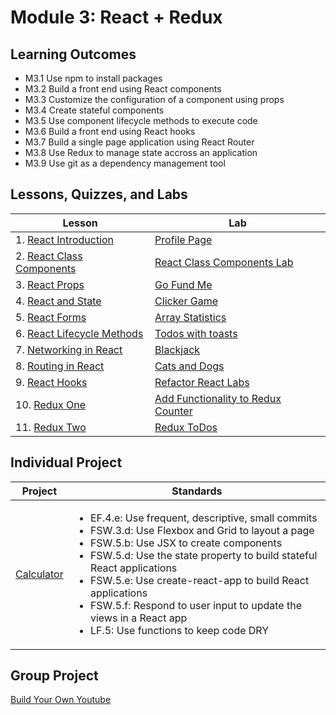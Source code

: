 # Module 3: React + Redux

## Learning Outcomes

- M3.1 Use npm to install packages
- M3.2 Build a front end using React components
- M3.3 Customize the configuration of a component using props
- M3.4 Create stateful components
- M3.5 Use component lifecycle methods to execute code
- M3.6 Build a front end using React hooks
- M3.7 Build a single page application using React Router
- M3.8 Use Redux to manage state accross an application
- M3.9 Use git as a dependency management tool

## Lessons, Quizzes, and Labs

| Lesson                                                                                                                  | Lab                                                                                                          |
| ----------------------------------------------------------------------------------------------------------------------- | ------------------------------------------------------------------------------------------------------------ |
| 1. [React Introduction](https://github.com/joinpursuit/Pursuit-Core-Web/tree/master/react/react_intro)                  | [Profile Page](https://github.com/joinpursuit/Pursuit-Core-Web-React-Introduction-Lab)                       |
| 2. [React Class Components](https://github.com/joinpursuit/Pursuit-Core-Web/blob/master/react/react_classes/README.md)  | [React Class Components Lab](https://github.com/joinpursuit/Pursuit-Core-Web-React-Class-Components-Lab)     |
| 3. [React Props](https://github.com/joinpursuit/Pursuit-Core-Web/tree/master/react/props_and_component_structure)       | [Go Fund Me](https://github.com/joinpursuit/Pursuit-Core-Web-Props-Lab-Tested)                               |
| 4. [React and State](https://github.com/joinpursuit/Pursuit-Core-Web/tree/master/react/react_state_events/README.md)    | [Clicker Game](https://github.com/joinpursuit/Pursuit-Core-Web-React-State-Lab-Tested)                       |
| 5. [React Forms](https://github.com/joinpursuit/Pursuit-Core-Web/tree/master/react/react_forms)                         | [Array Statistics](https://github.com/joinpursuit/Pursuit-Core-Web-React-Forms-Lab-Tested)                   |
| 6. [React Lifecycle Methods](https://github.com/joinpursuit/Pursuit-Core-Web/tree/master/react/react_lifecycle_methods) | [Todos with toasts](https://github.com/joinpursuit/Pursuit-Core-Web-React-Lifecycles-Lab-Tested)             |
| 7. [Networking in React](https://github.com/joinpursuit/Pursuit-Core-Web/tree/master/react/react_networking)            | [Blackjack](https://github.com/joinpursuit/Pursuit-Core-Web-React-Networking-Lab-Tested)                            |
| 8. [Routing in React](https://github.com/joinpursuit/Pursuit-Core-Web/tree/master/react/react_routing)                  | [Cats and Dogs](https://github.com/joinpursuit/Pursuit-Core-Web-React-Routing-Lab-Tested)     |
| 9. [React Hooks](https://github.com/joinpursuit/Pursuit-Core-Web/blob/master/react/react_hooks/README.md)               | [Refactor React Labs](https://github.com/joinpursuit/Pursuit-Core-Web-React-Hooks-Lab/blob/master/README.md) |
| 10. [Redux One](https://github.com/joinpursuit/Pursuit-Core-Web/blob/master/react/redux_1/README.md)                    | [Add Functionality to Redux Counter](https://github.com/joinpursuit/Pursuit-Core-Web-Redux-One-Lab)                       |
| 11. [Redux Two](https://github.com/joinpursuit/Pursuit-Core-Web/blob/master/react/redux_2/README.md)                    | [Redux ToDos](https://github.com/joinpursuit/Pursuit-Core-Web-Redux-Two-Lab)                                              |

## Individual Project

| Project                                                           | Standards                                                                                                                                                                                                                                                                                                                                                                                                                                     |
| ----------------------------------------------------------------- | --------------------------------------------------------------------------------------------------------------------------------------------------------------------------------------------------------------------------------------------------------------------------------------------------------------------------------------------------------------------------------------------------------------------------------------------- |
| [Calculator](https://github.com/joinpursuit/FSW-React-Calculator) | <ul><li>EF.4.e: Use frequent, descriptive, small commits</li><li>FSW.3.d: Use Flexbox and Grid to layout a page</li><li>FSW.5.b: Use JSX to create components</li><li>FSW.5.d: Use the state property to build stateful React applications</li><li>FSW.5.e: Use create-react-app to build React applications</li><li>FSW.5.f: Respond to user input to update the views in a React app</li><li>LF.5: Use functions to keep code DRY</li></ul> |



## Group Project
[Build Your Own Youtube](https://github.com/joinpursuit/FSW-React-YouTube)
